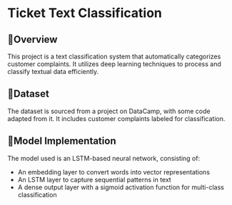 # Ticket Text Classification
## 🧸Overview
This project is a text classification system that automatically categorizes customer complaints. It utilizes deep learning techniques to process and classify textual data efficiently.

## 🧸Dataset
The dataset is sourced from a project on DataCamp, with some code adapted from it. It includes customer complaints labeled for classification.

## 🧸Model Implementation
The model used is an LSTM-based neural network, consisting of:
- An embedding layer to convert words into vector representations
- An LSTM layer to capture sequential patterns in text
- A dense output layer with a sigmoid activation function for multi-class classification
